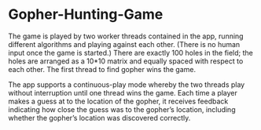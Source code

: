 # Gopher-Hunting-Game

The game is played by two worker threads contained in the app, running different algorithms and playing
against each other. (There is no human input once the game is started.) There are exactly 100 holes in the
field; the holes are arranged as a 10*10 matrix and equally spaced with respect to each other. The first thread
to find gopher wins the game.

The app supports a continuous-play mode whereby the two threads play without interruption until one
thread wins the game. Each time a player makes a guess at to the location of the gopher, it receives feedback
indicating how close the guess was to the gopher’s location, including whether the gopher’s location was
discovered correctly.

